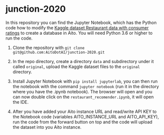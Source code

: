 # junction-2020

In this repository you can find the Jupyter Notebook, which has the Python code how to modify the [Kaggle dataset Restaurant data with consumer ratings](https://www.kaggle.com/uciml/restaurant-data-with-consumer-ratings) to create a database in Aito. You will need Python 3.6 or higher to run the code.

1. Clone the repository with `git clone git@github.com:AitoDotAI/junction-2020.git` 

2. In the repo directory, create a directory `data` and subdirectory under it called `original`, upload the Kaggle dataset files to the `original` directory. 

3. Install Jupyter Notebook with `pip install jupyterlab`, you can then run the notebook with the command `jupyter notebook` (run it in the directory where you have the .ipynb notebook). The browser will open and you can now double click on the `restaurant_recomender.ipynb`, it will open the IDE.

4. After you have added your Aito instance URL and read/write API KEY to the Notebook code (variables AITO_INSTANCE_URL and AITO_API_KEY), run the code from the forward button on top and the code will upload the dataset into you Aito instance. 
